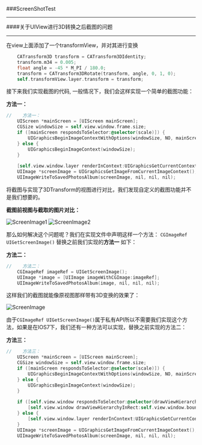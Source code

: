 ###ScreenShotTest
- - -
####关于UIView进行3D转换之后截图的问题
- - -
在view上面添加了一个transformView，并对其进行变换
```objective-c
    CATransform3D transform = CATransform3DIdentity;
    transform.m34 = 0.005;
    float angle = -45 * M_PI / 180.0;
    transform = CATransform3DRotate(transform, angle, 0, 1, 0);
    self.transformView.layer.transform = transform;
```
接下来我们实现截图的代码, 一般情况下，我们会这样实现一个简单的截图功能：

**方法一：**
```objective-c
//    方法一：
    UIScreen *mainScreen = [UIScreen mainScreen];
    CGSize windowSize = self.view.window.frame.size;
    if ([mainScreen respondsToSelector:@selector(scale)]) {
        UIGraphicsBeginImageContextWithOptions(windowSize, NO, mainScreen.scale);
    } else {
        UIGraphicsBeginImageContext(windowSize);
    }
    
    [self.view.window.layer renderInContext:UIGraphicsGetCurrentContext()];
    UIImage *screenImage = UIGraphicsGetImageFromCurrentImageContext();
    UIImageWriteToSavedPhotosAlbum(screenImage, nil, nil, nil);
```
将截图与实现了3DTransform的视图进行对比，我们发现自定义的截图功能并不是我们想要的。 

**截图前视图与截取的图片对比：**  

![ScreenImage1](/images/3DTranformScreenShot/screen1.png) ![ScreenImage2](/images/3DTranformScreenShot/screen2.png) 

那么如何解决这个问题呢？我们在实现文件中声明这样一个方法：   `CGImageRef UIGetScreenImage()`
替换之前我们实现的**方法一** 如下：

**方法二：**
```objective-c
//    方法二：
    CGImageRef imageRef = UIGetScreenImage();
    UIImage *image = [UIImage imageWithCGImage:imageRef];
    UIImageWriteToSavedPhotosAlbum(image, nil, nil, nil);
```
这样我们的截图就能像原视图那样带有3D变换的效果了：

<img src="/images/3DTranformScreenShot/screen1.png" alt="ScreenImage" text-align=center>

由于`CGImageRef UIGetScreenImage()`属于私有API所以不需要我们实现这个方法，如果是在IOS7下，我们还有一种方法可以实现，替换之前实现的方法二：

**方法三：**
```objective-c
//    方法三：
    UIScreen *mainScreen = [UIScreen mainScreen];
    CGSize windowSize = self.view.window.frame.size;
    if ([mainScreen respondsToSelector:@selector(scale)]) {
        UIGraphicsBeginImageContextWithOptions(windowSize, NO, mainScreen.scale);
    } else {
        UIGraphicsBeginImageContext(windowSize);
    }
    
    if ([self.view.window respondsToSelector:@selector(drawViewHierarchyInRect:afterScreenUpdates:)]) {
        [self.view.window drawViewHierarchyInRect:self.view.window.bounds afterScreenUpdates:YES];
    } else {
        [self.view.window.layer renderInContext:UIGraphicsGetCurrentContext()];
    }
    UIImage *screenImage = UIGraphicsGetImageFromCurrentImageContext();
    UIImageWriteToSavedPhotosAlbum(screenImage, nil, nil, nil);
```
